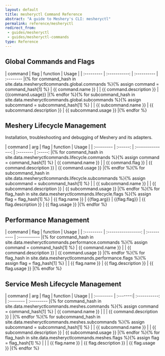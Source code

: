 ```yaml
---
layout: default
title: mesheryctl Command Reference
abstract: "A guide to Meshery's CLI: mesheryctl"
permalink: reference/mesheryctl
redirect_from: 
 - guides/mesheryctl
 - guides/mesheryctl-commands
type: Reference
---
```


## Global Commands and Flags

| command    |     flag      |   function  |   Usage   |
| :--------- | :-----------: | :---------- | :-------- |{% for command_hash in site.data.mesheryctlcommands.global.commands %}{% assign command = command_hash[1] %}
| {{ command.name }} |       | {{ command.description }} | {{command.usage}} |{% endfor %}{% for subcommand_hash in site.data.mesheryctlcommands.global.subcommands %}{% assign subcommand = subcommand_hash[1] %}
|          | {{ subcommand.name }}  | {{ subcommand.description }} | {{ subcommand.usage }} |{% endfor %}


## Meshery Lifecycle Management

Installation, troubleshooting and debugging of Meshery and its adapters.


| command    |    arg   |      flag         | function  |  Usage  |
| :--------- | :------: | :---------------: | :-------- | :-----: |{% for command_hash in site.data.mesheryctlcommands.lifecycle.commands %}{% assign command = command_hash[1] %}
| {{ command.name }}  |     |  {{ command.flag }}  | {{ command.description }} | {{ command.usage }} |{% endfor %}{% for subcommand_hash in site.data.mesheryctlcommands.lifecycle.subcommands %}{% assign subcommand = subcommand_hash[1] %}
|         | {{ subcommand.name }}  |    | {{ subcommand.description }} | {{ subcommand.usage }} |{% endfor %}{% for flag_hash in site.data.mesheryctlcommands.lifecycle.flags %}{% assign flag = flag_hash[1] %}
| {{ flag.name }}  |  {{flag.arg}}    |  {{flag.flag}}  | {{ flag.description }} | {{ flag.usage }} |{% endfor %}


## Performance Management

| command    |      flag         | function  | Usage |
| :--------- | :-----------------: | :---------- | :----------- |{% for command_hash in site.data.mesheryctlcommands.performance.commands %}{% assign command = command_hash[1] %}
| {{ command.name }} |       | {{ command.description }} | {{ command.usage }}  |{% endfor %}{% for flag_hash in site.data.mesheryctlcommands.performance.flags %}{% assign flag = flag_hash[1] %}
|          | {{ flag.name }}  | {{ flag.description }} | {{ flag.usage }} |{% endfor %}

## Service Mesh Lifecycle Management

| command    |    arg   |      flag     | function  |   Usage    |
| :--------- | :-------:| :-----------: | :-------- | :--------- |{% for command_hash in site.data.mesheryctlcommands.meshes.commands %}{% assign command = command_hash[1] %}
| {{ command.name }} |       |      | {{ command.description }} |     |{% endfor %}{% for subcommand_hash in site.data.mesheryctlcommands.meshes.subcommands %}{% assign subcommand = subcommand_hash[1] %}
|        | {{ subcommand.name }}  |    | {{ subcommand.description }} | {{ subcommand.usage }} |{% endfor %}{% for flag_hash in site.data.mesheryctlcommands.meshes.flags %}{% assign flag = flag_hash[1] %}
|        |        | {{ flag.name }}  | {{ flag.description }} | {{ flag.usage }} |{% endfor %}


